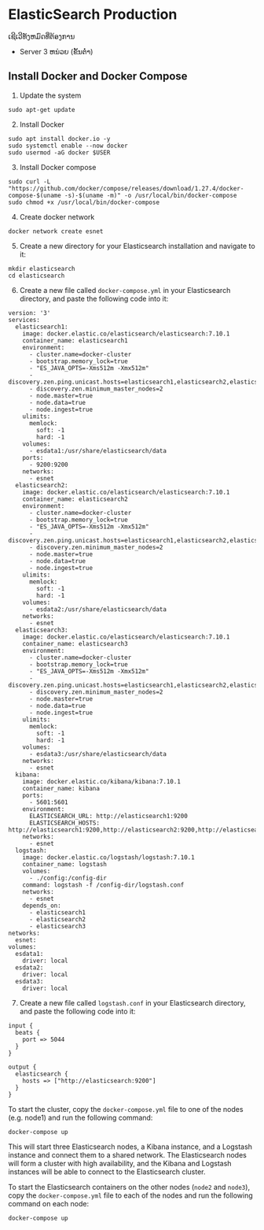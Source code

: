 # ElasticSearch Production
ເຊີເວີທັງຫມົດທີ່ຕ້ອງການ
- Server 3 ຫນ່ວຍ (ຂັ້ນຕ່ຳ)
## Install Docker and Docker Compose
1. Update the system
```
sudo apt-get update
```

2. Install Docker
``` 
sudo apt install docker.io -y
sudo systemctl enable --now docker
sudo usermod -aG docker $USER
```
3. Install Docker compose
```
sudo curl -L "https://github.com/docker/compose/releases/download/1.27.4/docker-compose-$(uname -s)-$(uname -m)" -o /usr/local/bin/docker-compose
sudo chmod +x /usr/local/bin/docker-compose
```
4. Create docker network
```
docker network create esnet
```
5. Create a new directory for your Elasticsearch installation and navigate to it:
```
mkdir elasticsearch
cd elasticsearch
```
6. Create a new file called `docker-compose.yml` in your Elasticsearch directory, and paste the following code into it:
```
version: '3'
services:
  elasticsearch1:
    image: docker.elastic.co/elasticsearch/elasticsearch:7.10.1
    container_name: elasticsearch1
    environment:
      - cluster.name=docker-cluster
      - bootstrap.memory_lock=true
      - "ES_JAVA_OPTS=-Xms512m -Xmx512m"
      - discovery.zen.ping.unicast.hosts=elasticsearch1,elasticsearch2,elasticsearch3
      - discovery.zen.minimum_master_nodes=2
      - node.master=true
      - node.data=true
      - node.ingest=true
    ulimits:
      memlock:
        soft: -1
        hard: -1
    volumes:
      - esdata1:/usr/share/elasticsearch/data
    ports:
      - 9200:9200
    networks:
      - esnet
  elasticsearch2:
    image: docker.elastic.co/elasticsearch/elasticsearch:7.10.1
    container_name: elasticsearch2
    environment:
      - cluster.name=docker-cluster
      - bootstrap.memory_lock=true
      - "ES_JAVA_OPTS=-Xms512m -Xmx512m"
      - discovery.zen.ping.unicast.hosts=elasticsearch1,elasticsearch2,elasticsearch3
      - discovery.zen.minimum_master_nodes=2
      - node.master=true
      - node.data=true
      - node.ingest=true
    ulimits:
      memlock:
        soft: -1
        hard: -1
    volumes:
      - esdata2:/usr/share/elasticsearch/data
    networks:
      - esnet
  elasticsearch3:
    image: docker.elastic.co/elasticsearch/elasticsearch:7.10.1
    container_name: elasticsearch3
    environment:
      - cluster.name=docker-cluster
      - bootstrap.memory_lock=true
      - "ES_JAVA_OPTS=-Xms512m -Xmx512m"
      - discovery.zen.ping.unicast.hosts=elasticsearch1,elasticsearch2,elasticsearch3
      - discovery.zen.minimum_master_nodes=2
      - node.master=true
      - node.data=true
      - node.ingest=true
    ulimits:
      memlock:
        soft: -1
        hard: -1
    volumes:
      - esdata3:/usr/share/elasticsearch/data
    networks:
      - esnet
  kibana:
    image: docker.elastic.co/kibana/kibana:7.10.1
    container_name: kibana
    ports:
      - 5601:5601
    environment:
      ELASTICSEARCH_URL: http://elasticsearch1:9200
      ELASTICSEARCH_HOSTS: http://elasticsearch1:9200,http://elasticsearch2:9200,http://elasticsearch3:9200
    networks:
      - esnet
  logstash:
    image: docker.elastic.co/logstash/logstash:7.10.1
    container_name: logstash
    volumes:
      - ./config:/config-dir
    command: logstash -f /config-dir/logstash.conf
    networks:
      - esnet
    depends_on:
      - elasticsearch1
      - elasticsearch2
      - elasticsearch3
networks:
  esnet:
volumes:
  esdata1:
    driver: local
  esdata2:
    driver: local
  esdata3:
    driver: local

```
7. Create a new file called `logstash.conf` in your Elasticsearch directory, and paste the following code into it:
```
input {
  beats {
    port => 5044
  }
}

output {
  elasticsearch {
    hosts => ["http://elasticsearch:9200"]
  }
}
```

To start the cluster, copy the `docker-compose.yml` file to one of the nodes (e.g. node1) and run the following command:
```
docker-compose up
```
This will start three Elasticsearch nodes, a Kibana instance, and a Logstash instance and connect them to a shared network. The Elasticsearch nodes will form a cluster with high availability, and the Kibana and Logstash instances will be able to connect to the Elasticsearch cluster.

To start the Elasticsearch containers on the other nodes (`node2` and `node3`), copy the `docker-compose.yml` file to each of the nodes and run the following command on each node:
```
docker-compose up
```

